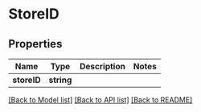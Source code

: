 # StoreID

## Properties
Name | Type | Description | Notes
------------ | ------------- | ------------- | -------------
**storeID** | **string** |  | 

[[Back to Model list]](../README.md#documentation-for-models) [[Back to API list]](../README.md#documentation-for-api-endpoints) [[Back to README]](../README.md)


